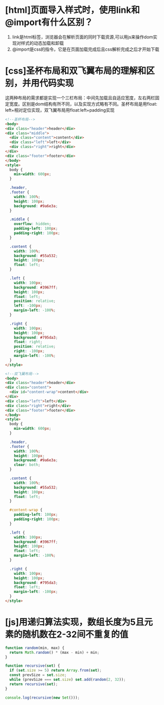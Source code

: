 # [html]页面导入样式时，使用link和@import有什么区别？

1. link是html标签，浏览器会在解析页面的同时下载资源,可以用js来操作dom实现对样式的动态加载和卸载
2. @import是css的指令，它是在页面加载完成后且css解析完成之后才开始下载

# [css]圣杯布局和双飞翼布局的理解和区别，并用代码实现

这两种布局的需求都是实现一个三栏布局：中间先加载且自适应宽度，左右两栏固定宽度。区别是dom结构有所不同，以及实现方式略有不同。圣杯布局是用float:
left+相对定位实现，双飞翼布局用float:left+padding实现

```html
<!--圣杯布局-->
<body>
<div class="header">header</div>
<div class="middle">
  <div class="content">content</div>
  <div class="left">left</div>
  <div class="right">right</div>
</div>
<div class="footer">footer</div>
</body>
<style>
  body {
    min-width: 600px;
  }

  .header,
  .footer {
    width: 100%;
    height: 100px;
    background: #9a6e3a;
  }

  .middle {
    overflow: hidden;
    padding-left: 100px;
    padding-right: 100px;
  }

  .content {
    width: 100%;
    background: #55a532;
    height: 100px;
    float: left;
  }

  .left {
    width: 100px;
    background: #3967ff;
    height: 100px;
    float: left;
    position: relative;
    left: -100px;
    margin-left: -100%;
  }

  .right {
    width: 100px;
    height: 100px;
    background: #795da3;
    float: right;
    position: relative;
    right: -100px;
    margin-left: -100%;
  }
</style>
```

```html
<!--双飞翼布局-->
<body>
<div class="header">header</div>
<div class="content">
  <div id="content-wrap">content</div>
</div>
<div class="left">left</div>
<div class="right">right</div>
<div class="footer">footer</div>
</body>
<style>
  body {
    min-width: 600px;
  }

  .header,
  .footer {
    width: 100%;
    height: 100px;
    background: #9a6e3a;
    clear: both;
  }

  .content {
    width: 100%;
    background: #55a532;
    height: 100px;
    float: left;
  }

  #content-wrap {
    padding-left: 100px;
    padding-right: 100px;
  }

  .left {
    width: 100px;
    background: #3967ff;
    height: 100px;
    float: left;
    margin-left: -100%;
  }

  .right {
    width: 100px;
    height: 100px;
    background: #795da3;
    float: left;
    margin-left: -100px;
  }
</style>
```

# [js]用递归算法实现，数组长度为5且元素的随机数在2-32间不重复的值

```javascript
function random(min, max) {
  return Math.random() * (max - min) + min;
}

function recursive(set) {
  if (set.size >= 5) return Array.from(set);
  const prevSize = set.size;
  while (prevSize === set.size) set.add(random(2, 32));
  return recursive(set);
}

console.log(recursive(new Set()));
```
